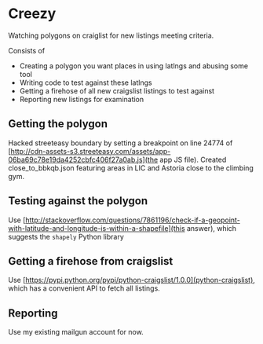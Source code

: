 # Creezy

Watching polygons on craiglist for new listings meeting criteria.

Consists of

 - Creating a polygon you want places in using latlngs and abusing some tool
 - Writing code to test against these latlngs
 - Getting a firehose of all new craigslist listings to test against
 - Reporting new listings for examination

## Getting the polygon

Hacked streeteasy boundary by setting a breakpoint on line 24774 of [http://cdn-assets-s3.streeteasy.com/assets/app-06ba69c78e19da4252cbfc406f27a0ab.js](the app JS file). Created close_to_bbkqb.json featuring areas in LIC and Astoria close to the climbing gym.

## Testing against the polygon

Use [http://stackoverflow.com/questions/7861196/check-if-a-geopoint-with-latitude-and-longitude-is-within-a-shapefile](this answer), which suggests the `shapely` Python library

## Getting a firehose from craigslist

Use [https://pypi.python.org/pypi/python-craigslist/1.0.0](python-craigslist), which has a convenient API to fetch all listings.

## Reporting

Use my existing mailgun account for now.
